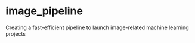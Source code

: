 # image_pipeline
 Creating a fast-efficient pipeline to launch image-related machine learning projects
